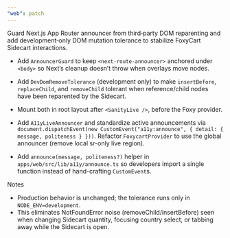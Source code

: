 ```yaml
---
"web": patch
---
```


Guard Next.js App Router announcer from third‑party DOM reparenting and add development‑only DOM mutation tolerance to stabilize FoxyCart Sidecart interactions.

- Add `AnnouncerGuard` to keep `<next-route-announcer>` anchored under `<body>` so Next’s cleanup doesn’t throw when overlays move nodes.
- Add `DevDomRemoveTolerance` (development only) to make `insertBefore`, `replaceChild`, and `removeChild` tolerant when reference/child nodes have been reparented by the Sidecart.
- Mount both in root layout after `<SanityLive />`, before the Foxy provider.

- Add `A11yLiveAnnouncer` and standardize active announcements via `document.dispatchEvent(new CustomEvent("a11y:announce", { detail: { message, politeness } }))`. Refactor `FoxycartProvider` to use the global announcer (remove local sr-only live region).
- Add `announce(message, politeness?)` helper in `apps/web/src/lib/a11y/announce.ts` so developers import a single function instead of hand-crafting `CustomEvent`s.

Notes

- Production behavior is unchanged; the tolerance runs only in `NODE_ENV=development`.
- This eliminates NotFoundError noise (removeChild/insertBefore) seen when changing Sidecart quantity, focusing country select, or tabbing away while the Sidecart is open.
